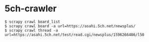 # 5ch-crawler

    $ scrapy crawl board_list
    $ scrapy crawl board -a url=https://asahi.5ch.net/newsplus/
    $ scrapy crawl thread -a url=https://asahi.5ch.net/test/read.cgi/newsplus/1596266486/l50
